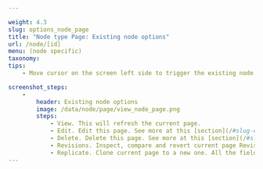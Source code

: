 ```yaml
---

weight: 4.3
slug: options_node_page
title: "Node type Page: Existing node options"
url: /node/[id]
menu: (node specific)
taxonomy: 
tips: 
    - Move cursor on the screen left side to trigger the existing node options menu which is partially hidden.

screenshot_steps:
    -
        header: Existing node options
        image: /data/node/page/view_node_page.png
        steps:
            - View. This will refresh the current page.
            - Edit. Edit this page. See more at this [section](/#slug-edit_node_page).
            - Delete. Delete this page. See more at this [section](/#slug-delete_node_page).
            - Revisions. Inspect, compare and revert current page Revisions. See more at this [section](/#slug-revisions_node_page).
            - Replicate. Clone current page to a new one. All the field values are cloned too except the referenced fields (eg Media images).
---
```

